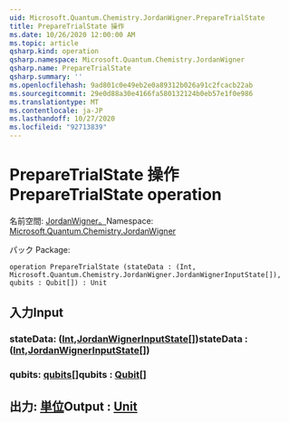 ```yaml
---
uid: Microsoft.Quantum.Chemistry.JordanWigner.PrepareTrialState
title: PrepareTrialState 操作
ms.date: 10/26/2020 12:00:00 AM
ms.topic: article
qsharp.kind: operation
qsharp.namespace: Microsoft.Quantum.Chemistry.JordanWigner
qsharp.name: PrepareTrialState
qsharp.summary: ''
ms.openlocfilehash: 9ad801c0e49eb2e0a89312b026a91c2fcacb22ab
ms.sourcegitcommit: 29e0d88a30e4166fa580132124b0eb57e1f0e986
ms.translationtype: MT
ms.contentlocale: ja-JP
ms.lasthandoff: 10/27/2020
ms.locfileid: "92713839"
---
```

# <a name="preparetrialstate-operation"></a><span data-ttu-id="d38ee-102">PrepareTrialState 操作</span><span class="sxs-lookup"><span data-stu-id="d38ee-102">PrepareTrialState operation</span></span>

<span data-ttu-id="d38ee-103">名前空間: [JordanWigner。](xref:Microsoft.Quantum.Chemistry.JordanWigner)</span><span class="sxs-lookup"><span data-stu-id="d38ee-103">Namespace: [Microsoft.Quantum.Chemistry.JordanWigner](xref:Microsoft.Quantum.Chemistry.JordanWigner)</span></span>

<span data-ttu-id="d38ee-104">パック [](https://nuget.org/packages/)</span><span class="sxs-lookup"><span data-stu-id="d38ee-104">Package: [](https://nuget.org/packages/)</span></span>




```qsharp
operation PrepareTrialState (stateData : (Int, Microsoft.Quantum.Chemistry.JordanWigner.JordanWignerInputState[]), qubits : Qubit[]) : Unit
```


## <a name="input"></a><span data-ttu-id="d38ee-105">入力</span><span class="sxs-lookup"><span data-stu-id="d38ee-105">Input</span></span>

### <a name="statedata--intjordanwignerinputstate"></a><span data-ttu-id="d38ee-106">stateData: ([Int](xref:microsoft.quantum.lang-ref.int),[JordanWignerInputState](xref:Microsoft.Quantum.Chemistry.JordanWigner.JordanWignerInputState)[])</span><span class="sxs-lookup"><span data-stu-id="d38ee-106">stateData : ([Int](xref:microsoft.quantum.lang-ref.int),[JordanWignerInputState](xref:Microsoft.Quantum.Chemistry.JordanWigner.JordanWignerInputState)[])</span></span>




### <a name="qubits--qubit"></a><span data-ttu-id="d38ee-107">qubits: [qubits](xref:microsoft.quantum.lang-ref.qubit)[]</span><span class="sxs-lookup"><span data-stu-id="d38ee-107">qubits : [Qubit](xref:microsoft.quantum.lang-ref.qubit)[]</span></span>





## <a name="output--unit"></a><span data-ttu-id="d38ee-108">出力: [単位](xref:microsoft.quantum.lang-ref.unit)</span><span class="sxs-lookup"><span data-stu-id="d38ee-108">Output : [Unit](xref:microsoft.quantum.lang-ref.unit)</span></span>

